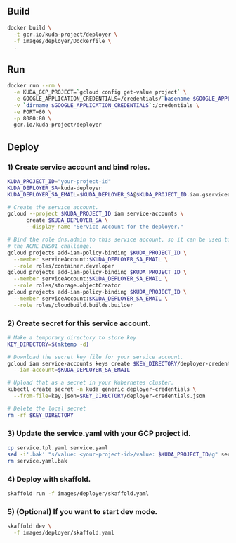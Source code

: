 ## Build

```bash
docker build \
  -t gcr.io/kuda-project/deployer \
  -f images/deployer/Dockerfile \
  .
```

## Run

```bash
docker run --rm \
  -e KUDA_GCP_PROJECT=`gcloud config get-value project` \
  -e GOOGLE_APPLICATION_CREDENTIALS=/credentials/`basename $GOOGLE_APPLICATION_CREDENTIALS` \
  -v `dirname $GOOGLE_APPLICATION_CREDENTIALS`:/credentials \
  -e PORT=80 \
  -p 8080:80 \
  gcr.io/kuda-project/deployer
```

## Deploy

### 1) Create service account and bind roles.

```bash
KUDA_PROJECT_ID="your-project-id"
KUDA_DEPLOYER_SA=kuda-deployer
KUDA_DEPLOYER_SA_EMAIL=$KUDA_DEPLOYER_SA@$KUDA_PROJECT_ID.iam.gserviceaccount.com

# Create the service account.
gcloud --project $KUDA_PROJECT_ID iam service-accounts \
      create $KUDA_DEPLOYER_SA \
      --display-name "Service Account for the deployer."

# Bind the role dns.admin to this service account, so it can be used to support
# the ACME DNS01 challenge.
gcloud projects add-iam-policy-binding $KUDA_PROJECT_ID \
  --member serviceAccount:$KUDA_DEPLOYER_SA_EMAIL \
  --role roles/container.developer
gcloud projects add-iam-policy-binding $KUDA_PROJECT_ID \
  --member serviceAccount:$KUDA_DEPLOYER_SA_EMAIL \
  --role roles/storage.objectCreator
gcloud projects add-iam-policy-binding $KUDA_PROJECT_ID \
  --member serviceAccount:$KUDA_DEPLOYER_SA_EMAIL \
  --role roles/cloudbuild.builds.builder
```

### 2) Create secret for this service account.

```bash
# Make a temporary directory to store key
KEY_DIRECTORY=$(mktemp -d)

# Download the secret key file for your service account.
gcloud iam service-accounts keys create $KEY_DIRECTORY/deployer-credentials.json \
  --iam-account=$KUDA_DEPLOYER_SA_EMAIL

# Upload that as a secret in your Kubernetes cluster.
kubectl create secret -n kuda generic deployer-credentials \
  --from-file=key.json=$KEY_DIRECTORY/deployer-credentials.json

# Delete the local secret
rm -rf $KEY_DIRECTORY
```

### 3) Update the service.yaml with your GCP project id.

```bash
cp service.tpl.yaml service.yaml
sed -i'.bak' "s/value: <your-project-id>/value: $KUDA_PROJECT_ID/g" service.yaml
rm service.yaml.bak
```

### 4) Deploy with skaffold.

```bash
skaffold run -f images/deployer/skaffold.yaml 
```

### 5) (Optional) If you want to start dev mode.

```bash
skaffold dev \
  -f images/deployer/skaffold.yaml 
```